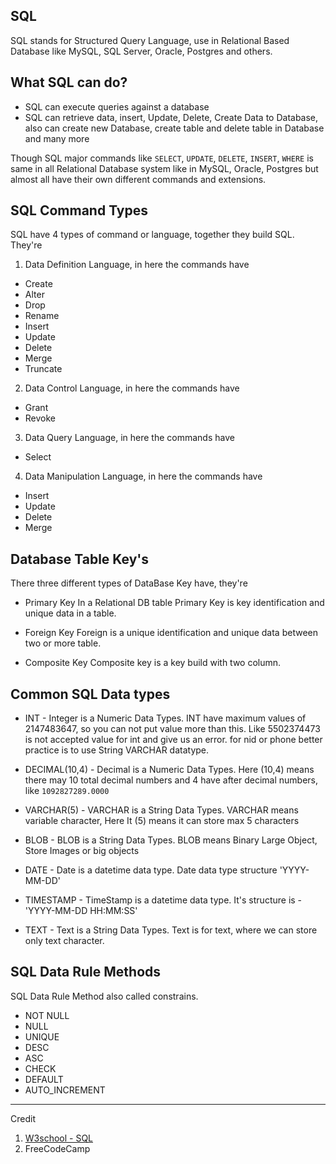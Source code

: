 ## SQL
SQL stands for Structured Query Language, use in Relational Based Database like MySQL, SQL Server, Oracle, Postgres and others. 

## What SQL can do?

* SQL can execute queries against a database
* SQL can retrieve data, insert, Update, Delete, Create Data to Database, also can create new Database, create table and delete table in Database and many more

Though SQL major commands like `SELECT`, `UPDATE`, `DELETE`, `INSERT`, `WHERE` is same in all Relational Database system like in MySQL, Oracle, Postgres but almost all have their own different commands and extensions. 

## SQL Command Types
SQL have 4 types of command or language, together they build SQL. They're

1. Data Definition Language, in here the commands have

* Create
* Alter
* Drop
* Rename
* Insert
* Update
* Delete
* Merge
* Truncate

2. Data Control Language, in here the commands have

* Grant
* Revoke

3. Data Query Language, in here the commands have

* Select

4. Data Manipulation Language, in here the commands have

* Insert
* Update
* Delete
* Merge

## Database Table Key's
There three different types of DataBase Key have, they're

* Primary Key
In a Relational DB table Primary Key is key identification and unique data in a table.  

* Foreign Key
Foreign is a unique identification and unique data between two or more table. 

* Composite Key 
Composite key is a key build with two column. 

## Common SQL Data types

* INT - Integer is a Numeric Data Types. INT have maximum values of 2147483647, so you can not put value more than this. Like 5502374473 is not accepted value for int and give us an error. for nid or phone better practice is to use String VARCHAR datatype.

* DECIMAL(10,4) - Decimal is a Numeric Data Types. Here (10,4) means there may 10 total decimal numbers and 4 have after decimal numbers, like `1092827289.0000`

* VARCHAR(5) - VARCHAR is a String Data Types. VARCHAR means variable character, Here It (5) means it can store max 5 characters

* BLOB - BLOB is a String Data Types. BLOB means Binary Large Object, Store Images or big objects

* DATE - Date is a datetime data type. Date data type structure 'YYYY-MM-DD'

* TIMESTAMP - TimeStamp is a datetime data type. It's structure is - 'YYYY-MM-DD HH:MM:SS'

* TEXT - Text is a String Data Types. Text is for text, where we can store only text character.

## SQL Data Rule Methods
SQL Data Rule Method also called constrains.

* NOT NULL
* NULL
* UNIQUE
* DESC
* ASC
* CHECK 
* DEFAULT
* AUTO_INCREMENT


------
Credit
1. [W3school - SQL](https://www.w3schools.com/sql/sql_intro.asp)
2. FreeCodeCamp
